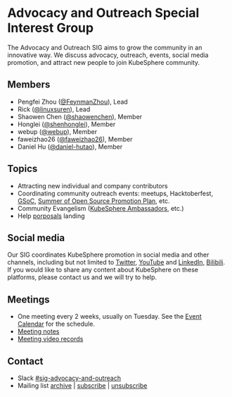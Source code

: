 # Advocacy and Outreach Special Interest Group

The Advocacy and Outreach SIG aims to grow the community in an innovative way. 
We discuss advocacy, outreach, events, social media promotion, 
and attract new people to join KubeSphere community.

## Members

- Pengfei Zhou ([@FeynmanZhou](https://github.com/FeynmanZhou)), Lead
- Rick ([@linuxsuren](https://github.com/linuxSuRen/)), Lead
- Shaowen Chen ([@shaowenchen](https://github.com/shaowenchen)), Member
- Honglei ([@shenhonglei](https://github.com/shenhonglei/)), Member
- webup ([@webup](https://github.com/webup/)), Member
- faweizhao26 ([@faweizhao26](https://github.com/faweizhao26/)), Member
- Daniel Hu ([@daniel-hutao](https://github.com/daniel-hutao)), Member

## Topics

* Attracting new individual and company contributors
* Coordinating community outreach events: meetups, Hacktoberfest, [GSoC](./gsoc), [Summer of Open Source Promotion Plan](./summer-ospp), etc.
* Community Evangelism ([KubeSphere Ambassadors](https://kubesphere.io/contribution/request/), etc.)
* Help [porposals](https://github.com/search?q=user%3Akubesphere+label%3A%22kind%2Fproposal%22+state%3Aopen&type=Issues&ref=advsearch&l=&l=) landing

## Social media

Our SIG coordinates KubeSphere promotion in social media and other channels, 
including but not limited to [Twitter](https://twitter.com/KubeSphere), [YouTube](https://www.youtube.com/channel/UCyTdUQUYjf7XLjxECx63Hpw) and 
[LinkedIn](https://www.linkedin.com/company/kubesphere/), [Bilibili](https://space.bilibili.com/438908638/). If you would like to share any 
content about KubeSphere on these platforms, please contact us and we will try to help.

## Meetings

* One meeting every 2 weeks, usually on Tuesday. See the [Event Calendar](https://kubesphere.com.cn/contribution/) for the schedule.
* [Meeting notes](https://docs.google.com/document/d/1amXxLZFkR_4yQU89EZlO_P0fgUVyhXoLmNqvlA55QEg/edit)
* [Meeting video records](https://space.bilibili.com/438908638/video?keyword=Outreach)

## Contact

- Slack [#sig-advocacy-and-outreach](https://kubesphere.slack.com/messages/sig-advocacy-and-outreach)
- Mailing list [archive](https://groups.google.com/group/kubesphere-sig-advocacy-and-outreach/topics) | [subscribe](mailto:kubesphere-sig-advocacy-and-outreach+subscribe@googlegroups.com) | [unsubscribe](mailto:kubesphere-sig-advocacy-and-outreach+unsubscribe@googlegroups.com)
